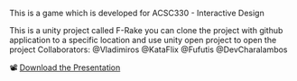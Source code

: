 This is a game which is developed for ACSC330 - Interactive Design

This is a unity project called F-Rake you can clone the project with github application to a specific location and use unity open project to open the project
Collaborators: @Vladimiros @KataFlix @Fufutis @DevCharalambos

📽️ [Download the Presentation](./f-rake-presentation.pdf)
